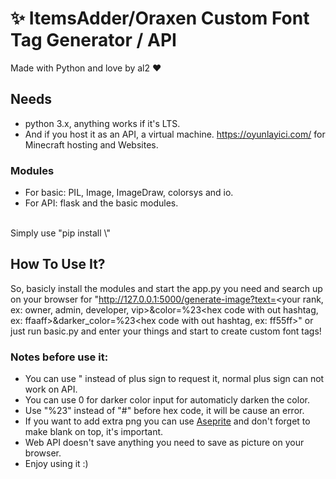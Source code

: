# ✨ ItemsAdder/Oraxen Custom Font Tag Generator / API

Made with Python and love by al2 ❤️

## Needs
- python 3.x, anything works if it's LTS.
- And if you host it as an API, a virtual machine. https://oyunlayici.com/ for Minecraft hosting and Websites.

### Modules
- For basic: PIL, Image, ImageDraw, colorsys and io.
- For API: flask and the basic modules.
<br>
Simply use "pip install \<module name\>"

## How To Use It?
So, basicly install the modules and start the app.py you need and search up on your browser for "http://127.0.0.1:5000/generate-image?text=<your rank, ex: owner, admin, developer, vip>&color=%23<hex code with out hashtag, ex: ffaaff>&darker_color=%23<hex code with out hashtag, ex: ff55ff>" or just run basic.py and enter your things and start to create custom font tags!

### Notes before use it:
- You can use " instead of plus sign to request it, normal plus sign can not work on API.
- You can use 0 for darker color input for automaticly darken the color.
- Use "%23" instead of "#" before hex code, it will be cause an error.
- If you want to add extra png you can use [Aseprite](https://github.com/aseprite/aseprite) and don't forget to make blank on top, it's important.
- Web API doesn't save anything you need to save as picture on your browser.
- Enjoy using it :)
